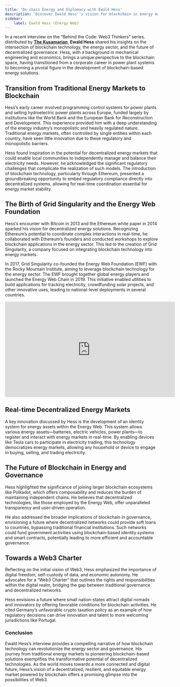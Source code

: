 ```yaml
---
title: 'On-chain Energy and Diplomacy with Ewald Hess'
description: 'Discover Ewald Hess''s vision for blockchain in energy markets and decentralized governance in this insightful interview.'
sidebar:    
    label: Ewald Hess (Energy Web)
---
```

In a recent interview on the “Behind the Code: Web3 Thinkers” series. distributed by [**The Kusamarian**](https://dablock.com/ecosystem/kusamarian/), **Ewald Hess** shared his insights on the intersection of blockchain technology, the energy sector, and the future of decentralized governance. Hess, with a background in mechanical engineering and economics, brings a unique perspective to the blockchain space, having transitioned from a corporate career in power plant systems to becoming a pivotal figure in the development of blockchain-based energy solutions.

Transition from Traditional Energy Markets to Blockchain
--------------------------------------------------------

Hess’s early career involved programming control systems for power plants and selling hydroelectric power plants across Europe, funded largely by institutions like the World Bank and the European Bank for Reconstruction and Development. This experience provided him with a deep understanding of the energy industry’s monopolistic and heavily regulated nature. Traditional energy markets, often controlled by single entities within each country, have seen little innovation due to these regulatory and monopolistic barriers.

Hess found inspiration in the potential for decentralized energy markets that could enable local communities to independently manage and balance their electricity needs. However, he acknowledged the significant regulatory challenges that complicate the realization of such models. The introduction of blockchain technology, particularly through Ethereum, presented a groundbreaking opportunity to embed regulatory compliance directly into decentralized systems, allowing for real-time coordination essential for energy market stability.

The Birth of Grid Singularity and the Energy Web Foundation
-----------------------------------------------------------

Hess’s encounter with Bitcoin in 2013 and the Ethereum white paper in 2014 sparked his vision for decentralized energy solutions. Recognizing Ethereum’s potential to coordinate complex interactions in real-time, he collaborated with Ethereum’s founders and conducted workshops to explore blockchain applications in the energy sector. This led to the creation of Grid Singularity, a company focused on integrating blockchain technology into energy markets.

In 2017, Grid Singularity co-founded the Energy Web Foundation (EWF) with the Rocky Mountain Institute, aiming to leverage blockchain technology for the energy sector. The EWF brought together global energy players and launched the Energy Web Chain in 2019. This initiative enabled utilities to build applications for tracking electricity, crowdfunding solar projects, and other innovative uses, leading to national-level deployments in several countries.

<iframe allow="accelerometer; autoplay; clipboard-write; encrypted-media; gyroscope; picture-in-picture; web-share" allowfullscreen="" frameborder="0" height="315" referrerpolicy="strict-origin-when-cross-origin" src="https://www.youtube.com/embed/zwDh6v6fN-8?si=7cBEDtesQxLm3CSX" title="YouTube video player" width="560"></iframe>

Real-time Decentralized Energy Markets
--------------------------------------

A key innovation discussed by Hess is the development of an identity system for energy assets within the Energy Web. This system allows various energy assets—batteries, electric vehicles, power plants—to register and interact with energy markets in real-time. By enabling devices like Tesla cars to participate in electricity trading, this technology democratizes energy markets, allowing any household or device to engage in buying, selling, and trading electricity.

The Future of Blockchain in Energy and Governance
-------------------------------------------------

Hess highlighted the significance of joining larger blockchain ecosystems like Polkadot, which offers composability and reduces the burden of maintaining independent chains. He believes that decentralized technologies, like those employed by the Energy Web, offer unparalleled transparency and user-driven operation.

He also addressed the broader implications of blockchain in governance, envisioning a future where decentralized networks could provide soft loans to countries, bypassing traditional financial institutions. Such networks could fund government activities using blockchain-based identity systems and smart contracts, potentially leading to more efficient and accountable governance.

Towards a Web3 Charter
----------------------

Reflecting on the initial vision of Web3, Hess emphasized the importance of digital freedom, self-custody of data, and economic autonomy. He advocates for a “Web3 Charter” that outlines the rights and responsibilities within the digital realm, bridging the gap between traditional governance and decentralized networks.

Hess envisions a future where small nation-states attract digital nomads and innovators by offering favorable conditions for blockchain activities. He cited Germany’s unfavorable crypto taxation policy as an example of how regulatory decisions can drive innovation and talent to more welcoming jurisdictions like Portugal.

### Conclusion

Ewald Hess’s interview provides a compelling narrative of how blockchain technology can revolutionize the energy sector and governance. His journey from traditional energy markets to pioneering blockchain-based solutions exemplifies the transformative potential of decentralized technologies. As the world moves towards a more connected and digital future, Hess’s vision of a decentralized, resilient, and equitable energy market powered by blockchain offers a promising glimpse into the possibilities of Web3.